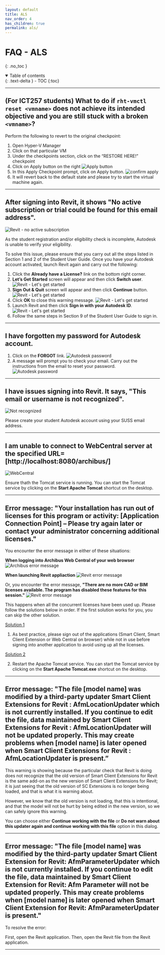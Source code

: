 ```yaml
---
layout: default
title: ALS
nav_order: 4
has_children: true
permalink: als/
---
```


# FAQ - ALS
{: .no_toc }

<details open markdown="block">
  <summary>
    Table of contents
  </summary>
  {: .text-delta }
- TOC
{:toc}
</details>

---

## (For ICT257 students) What to do if `rht-vmctl reset <vmname>` does not achieve its intended objective and you are still stuck with a broken `<vmname>`?

Perform the following to revert to the original checkpoint:
1. Open Hyper-V Manager
2. Click on that particular VM
3. Under the checkpoints section, click on the “RESTORE HERE!” checkpoint
4. Click on Apply button on the right
![Apply button](images/als-vm-apply.jpg)
5. In this Apply Checkpoint prompt, click on Apply button.
![confirm apply](images/als-vm-apply1.jpg)
6. It will revert back to the default state and please try to start the virtual machine again.

---

## After signing into Revit, it shows "No active subscription or trial could be found for this email address".

![Revit - no active subscription](images/revit1.png)

As the student registration and/or eligibility check is incomplete, Autodesk is unable to verify your eligibility.

To solve this issue, please ensure that you carry out all the steps listed in Section 1 and 2 of the Student User Guide.
Once you have your Autodesk account activated, launch Revit again and carry out the following:

1. Click the **Already have a License?** link on the bottom right corner.
2. **Let’s Get Started** screen will appear and then click **Switch user**.
  ![Revit - Let's get started](images/revit2.png)
3. **Sign Out & Quit** screen will appear and then click **Continue** button.
  ![Revit - Let's get started](images/revit3.png)
4. Click **OK** to close this warning message.
  ![Revit - Let's get started](images/revit4.png)
5. Launch Revit and then click **Sign in with your Autodesk ID**.
  ![Revit - Let's get started](images/revit5.png)
6. Follow the same steps in Section 9 of the Student User Guide to sign in.

---

## I have forgotten my password for Autodesk account.

1. Click on the **FORGOT** link. 
  ![Autodesk password](images/autodesk1.png)
2. A message will prompt you to check your email. Carry out the instructions from the email to reset your password.
  ![Autodesk password](images/autodesk2.png)

---

## I have issues signing into Revit. It says, "This email or username is not recognized".

![Not recognized](images/revit-not-recognised.png)

Please create your student Autodesk account using your SUSS email address.

---

## I am unable to connect to WebCentral server at the specified URL=[http://localhost:8080/archibus/]

![WebCentral](images/webcentral.png)

Ensure thath the Tomcat service is running. You can start the Tomcat service by clicking on the **Start Apache Tomcat** shortcut on the desktop.

---

## Error message: "Your installation has run out of licenses for this program or activity: [Application Connection Point] – Please try again later or contact your administrator concerning additional licenses."

You encounter the error message in either of these situations:

**When logging into Archibus Web Central of your web browser**
![Archibus error message](images/archibus-error.png)

**When launching Revit appliaction**
![Revit error message](images/revit-error.png)

Or, you encounter the error message, **"There are no more CAD or BIM licenses available. The program has disabled these features for this session."**
![Revit error message](images/no-more-cad.png)


This happens when all the concurrent licenses have been used up. 
Please follow the solutions below in order. If the first solution works for you, you can skip the other solution.

<u>Solution 1</u>
1. As best practice, please sign out of the applications (Smart Client, Smart Client Extension or Web Central on browser) while not in use before signing into another application to avoid using up all the licenses.

<u>Solution 2</u>

2. Restart the Apache Tomcat service. You can start the Tomcat service by clicking on the **Start Apache Tomcat.exe** shortcut on the desktop.

---

## Error message: "The file [model name] was modified by a third-party updater Smart Client Extensions for Revit : AfmLocationUpdater which is not currently installed. If you continue to edit the file, data maintained by Smart Client Extensions for Revit : AfmLocationUpdater will not be updated properly. This may create problems when [model name] is later opened when Smart Client Extensions for Revit : AfmLocationUpdater is present.”

This warning is showing because the particular check that Revit is doing does not recognize that the old version of Smart Client Extensions for Revit is the same add-on as the new version of Smart Client Extensions for Revit; it is just seeing that the old version of SC Extensions is no longer being loaded, and that is what it is warning about.  

However, we know that the old version is not loading, that this is intentional, and that the model will not be hurt by being edited in the new version, so we can safely ignore this warning. 

You can choose either **Continue working with the file** or **Do not warn about this updater again and continue working with this file** option in this dialog.

---

## Error message: "The file [model name] was modified by the third-party updater Smart Client Extension for Revit: AfmParameterUpdater which is not currently installed. If you continue to edit the file, data maintained by Smart Client Extension for Revit: Afm Parameter will not be updated properly. This may create problems when [model name] is later opened when Smart Client Extension for Revit: AfmParameterUpdater is present."

To resolve the error:

First, open the Revit application. Then, open the Revit file from the Revit application.

---